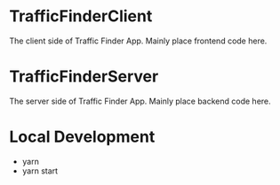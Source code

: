 # TrafficFinderClient
The client side of Traffic Finder App. Mainly place frontend code here.

# TrafficFinderServer
The server side of Traffic Finder App. Mainly place backend code here.

# Local Development
- yarn
- yarn start
